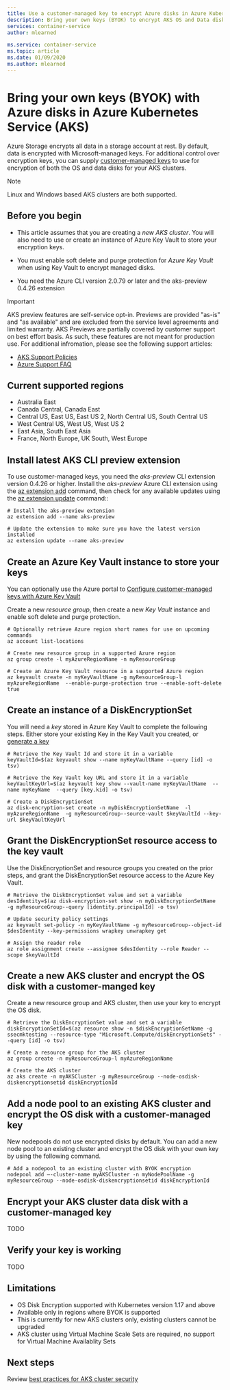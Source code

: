 ```yaml
---
title: Use a customer-managed key to encrypt Azure disks in Azure Kubernetes Service (AKS)
description: Bring your own keys (BYOK) to encrypt AKS OS and Data disks.
services: container-service
author: mlearned

ms.service: container-service
ms.topic: article
ms.date: 01/09/2020
ms.author: mlearned
---
```


# Bring your own keys (BYOK) with Azure disks in Azure Kubernetes Service (AKS)

Azure Storage encrypts all data in a storage account at rest. By default, data is encrypted with Microsoft-managed keys. For additional control over encryption keys, you can supply [customer-managed keys][customer-managed-keys] to use for encryption of both the OS and data disks for your AKS clusters.

> [!NOTE]
> Linux and Windows based AKS clusters are both supported.

## Before you begin

* This article assumes that you are creating a *new AKS cluster*.  You will also need to use or create an instance of Azure Key Vault to store your encryption keys.

* You must enable soft delete and purge protection for *Azure Key Vault* when using Key Vault to encrypt managed disks.

* You need the Azure CLI version 2.0.79 or later and the aks-preview 0.4.26 extension

> [!IMPORTANT]
> AKS preview features are self-service opt-in. Previews are provided "as-is" and "as available" and are excluded from the service level agreements and limited warranty. AKS Previews are partially covered by customer support on best effort basis. As such, these features are not meant for production use. For additional infromation, please see the following support articles:
>
> * [AKS Support Policies](support-policies.md)
> * [Azure Support FAQ](faq.md)


## Current supported regions

* Australia East
* Canada Central, Canada East
* Central US, East US, East US 2, North Central US, South Central US
* West Central US, West US, West US 2
* East Asia, South East Asia
* France, North Europe, UK South, West Europe

## Install latest AKS CLI preview extension

To use customer-managed keys, you need the *aks-preview* CLI extension version 0.4.26 or higher. Install the *aks-preview* Azure CLI extension using the [az extension add][az-extension-add] command, then check for any available updates using the [az extension update][az-extension-update] command::

```azurecli-interactive
# Install the aks-preview extension
az extension add --name aks-preview

# Update the extension to make sure you have the latest version installed
az extension update --name aks-preview
```

## Create an Azure Key Vault instance to store your keys

You can optionally use the Azure portal to [Configure customer-managed keys with Azure Key Vault][byok-azure-portal]

Create a new *resource group*, then create a new *Key Vault* instance and enable soft delete and purge protection.

```azurecli-interactive
# Optionally retrieve Azure region short names for use on upcoming commands
az account list-locations

# Create new resource group in a supported Azure region
az group create -l myAzureRegionName -n myResourceGroup

# Create an Azure Key Vault resource in a supported Azure region
az keyvault create -n myKeyVaultName -g myResourceGroup-l myAzureRegionName  --enable-purge-protection true --enable-soft-delete true
```

## Create an instance of a DiskEncryptionSet

You will need a *key* stored in Azure Key Vault to complete the following steps.  Either store your existing Key in the Key Vault you created, or [generate a key][key-vault-generate]
    
```azurecli-interactive
# Retrieve the Key Vault Id and store it in a variable
keyVaultId=$(az keyvault show --name myKeyVaultName --query [id] -o tsv)

# Retrieve the Key Vault key URL and store it in a variable
keyVaultKeyUrl=$(az keyvault key show --vault-name myKeyVaultName  --name myKeyName  --query [key.kid] -o tsv)

# Create a DiskEncryptionSet
az disk-encryption-set create -n myDiskEncryptionSetName  -l myAzureRegionName  -g myResourceGroup--source-vault $keyVaultId --key-url $keyVaultKeyUrl 
```

## Grant the DiskEncryptionSet resource access to the key vault

Use the DiskEncryptionSet and resource groups you created on the prior steps, and grant the DiskEncryptionSet resource access to the Azure Key Vault.

```azurecli-interactive
# Retrieve the DiskEncryptionSet value and set a variable
desIdentity=$(az disk-encryption-set show -n myDiskEncryptionSetName  -g myResourceGroup--query [identity.principalId] -o tsv)

# Update security policy settings
az keyvault set-policy -n myKeyVaultName -g myResourceGroup--object-id $desIdentity --key-permissions wrapkey unwrapkey get

# Assign the reader role
az role assignment create --assignee $desIdentity --role Reader --scope $keyVaultId
```

## Create a new AKS cluster and encrypt the OS disk with a customer-manged key

Create a new resource group and AKS cluster, then use your key to encrypt the OS disk.

```azurecli-interactive
# Retrieve the DiskEncryptionSet value and set a variable
diskEncryptionSetId=$(az resource show -n $diskEncryptionSetName -g ssecmktesting --resource-type "Microsoft.Compute/diskEncryptionSets" --query [id] -o tsv)

# Create a resource group for the AKS cluster
az group create -n myResourceGroup-l myAzureRegionName

# Create the AKS cluster
az aks create -n myAKSCluster -g myResourceGroup --node-osdisk-diskencryptionsetid diskEncryptionId
```

## Add a node pool to an existing AKS cluster and encrypt the OS disk with a customer-managed key

New nodepools do not use encrypted disks by default.  You can add a new node pool to an existing cluster and encrypt the OS disk with your own key by using the following command.

```azurecli-interactive
# Add a nodepool to an existing cluster with BYOK encryption
nodepool add –-cluster-name myAKSCluster -n myNodePoolName -g myResourceGroup --node-osdisk-diskencryptionsetid diskEncryptionId  
```

## Encrypt your AKS cluster data disk with a customer-managed key

TODO

## Verify your key is working

TODO

## Limitations

* OS Disk Encryption supported with Kubernetes version 1.17 and above   
* Available only in regions where BYOK is supported
* This is currently for new AKS clusters only, existing clusters cannot be upgraded
* AKS cluster using Virtual Machine Scale Sets are required, no support for Virtual Machine Availablity Sets


## Next steps

Review [best practices for AKS cluster security][best-practices-security]

<!-- LINKS - external -->


<!-- LINKS - internal -->
[az-extension-add]: /cli/azure/extension#az-extension-add
[az-extension-update]: /cli/azure/extension#az-extension-update
[best-practices-security]: /azure/aks/operator-best-practices-cluster-security
[byok-azure-portal]: /azure/storage/common/storage-encryption-keys-portal
[customer-managed-keys]: /azure/virtual-machines/windows/disk-encryption#customer-managed-keys-public-preview
[key-vault-generate]: /azure/key-vault/key-vault-manage-with-cli2
